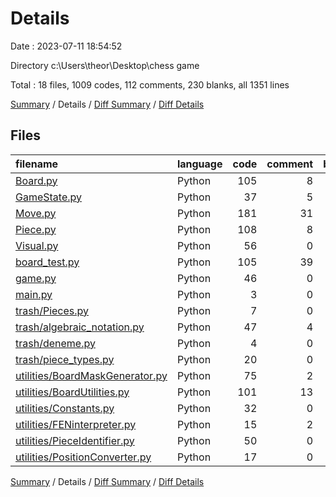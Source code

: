 # Details

Date : 2023-07-11 18:54:52

Directory c:\\Users\\theor\\Desktop\\chess game

Total : 18 files,  1009 codes, 112 comments, 230 blanks, all 1351 lines

[Summary](results.md) / Details / [Diff Summary](diff.md) / [Diff Details](diff-details.md)

## Files
| filename | language | code | comment | blank | total |
| :--- | :--- | ---: | ---: | ---: | ---: |
| [Board.py](/Board.py) | Python | 105 | 8 | 17 | 130 |
| [GameState.py](/GameState.py) | Python | 37 | 5 | 9 | 51 |
| [Move.py](/Move.py) | Python | 181 | 31 | 32 | 244 |
| [Piece.py](/Piece.py) | Python | 108 | 8 | 36 | 152 |
| [Visual.py](/Visual.py) | Python | 56 | 0 | 8 | 64 |
| [board_test.py](/board_test.py) | Python | 105 | 39 | 13 | 157 |
| [game.py](/game.py) | Python | 46 | 0 | 8 | 54 |
| [main.py](/main.py) | Python | 3 | 0 | 2 | 5 |
| [trash/Pieces.py](/trash/Pieces.py) | Python | 7 | 0 | 5 | 12 |
| [trash/algebraic_notation.py](/trash/algebraic_notation.py) | Python | 47 | 4 | 19 | 70 |
| [trash/deneme.py](/trash/deneme.py) | Python | 4 | 0 | 1 | 5 |
| [trash/piece_types.py](/trash/piece_types.py) | Python | 20 | 0 | 4 | 24 |
| [utilities/BoardMaskGenerator.py](/utilities/BoardMaskGenerator.py) | Python | 75 | 2 | 17 | 94 |
| [utilities/BoardUtilities.py](/utilities/BoardUtilities.py) | Python | 101 | 13 | 35 | 149 |
| [utilities/Constants.py](/utilities/Constants.py) | Python | 32 | 0 | 4 | 36 |
| [utilities/FENinterpreter.py](/utilities/FENinterpreter.py) | Python | 15 | 2 | 3 | 20 |
| [utilities/PieceIdentifier.py](/utilities/PieceIdentifier.py) | Python | 50 | 0 | 10 | 60 |
| [utilities/PositionConverter.py](/utilities/PositionConverter.py) | Python | 17 | 0 | 7 | 24 |

[Summary](results.md) / Details / [Diff Summary](diff.md) / [Diff Details](diff-details.md)